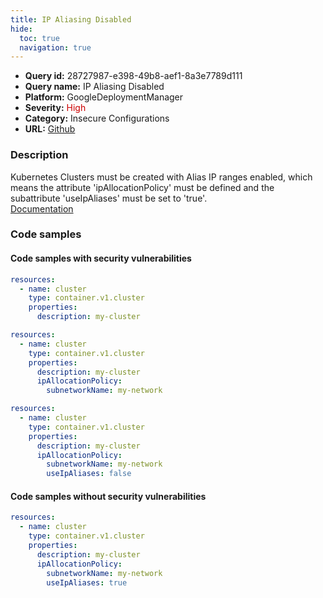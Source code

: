 ```yaml
---
title: IP Aliasing Disabled
hide:
  toc: true
  navigation: true
---
```


<style>
  .highlight .hll {
    background-color: #ff171742;
  }
  .md-content {
    max-width: 1100px;
    margin: 0 auto;
  }
</style>

-   **Query id:** 28727987-e398-49b8-aef1-8a3e7789d111
-   **Query name:** IP Aliasing Disabled
-   **Platform:** GoogleDeploymentManager
-   **Severity:** <span style="color:#C00">High</span>
-   **Category:** Insecure Configurations
-   **URL:** [Github](https://github.com/Checkmarx/kics/tree/master/assets/queries/googleDeploymentManager/gcp/ip_aliasing_disabled)

### Description
Kubernetes Clusters must be created with Alias IP ranges enabled, which means the attribute 'ipAllocationPolicy' must be defined and the subattribute 'useIpAliases' must be set to 'true'.<br>
[Documentation](https://cloud.google.com/kubernetes-engine/docs/reference/rest/v1/projects.locations.clusters)

### Code samples
#### Code samples with security vulnerabilities
```yaml title="Postitive test num. 1 - yaml file" hl_lines="4"
resources:
  - name: cluster
    type: container.v1.cluster
    properties:
      description: my-cluster

```
```yaml title="Postitive test num. 2 - yaml file" hl_lines="6"
resources:
  - name: cluster
    type: container.v1.cluster
    properties:
      description: my-cluster
      ipAllocationPolicy:
        subnetworkName: my-network

```
```yaml title="Postitive test num. 3 - yaml file" hl_lines="8"
resources:
  - name: cluster
    type: container.v1.cluster
    properties:
      description: my-cluster
      ipAllocationPolicy:
        subnetworkName: my-network
        useIpAliases: false

```


#### Code samples without security vulnerabilities
```yaml title="Negative test num. 1 - yaml file"
resources:
  - name: cluster
    type: container.v1.cluster
    properties:
      description: my-cluster
      ipAllocationPolicy:
        subnetworkName: my-network
        useIpAliases: true

```
